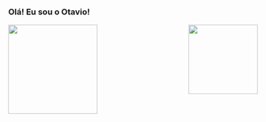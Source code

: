 ### Olá! Eu sou o Otavio!

<div>
  <img align="left" height="180em" src="https://github-readme-stats.vercel.app/api?username=Otavio-Ferreira&show_icons=true&theme=great-gatsby&include_all_commits=true&count_private=true"/>
  
  <img align="right" height="140em" src="https://github-readme-stats.vercel.app/api/top-langs/?username=Otavio-          Ferreira&layout=compact&langs_count=16&theme=great-gatsby"/>
</div>
